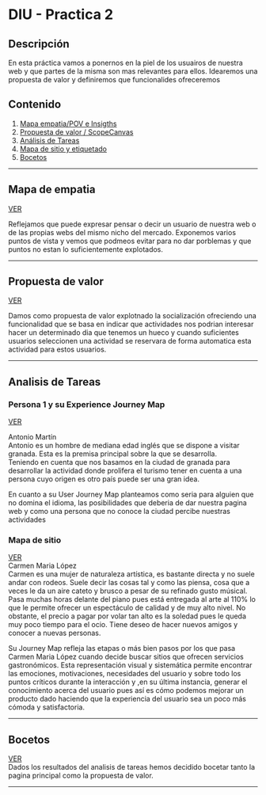 # DIU - Practica 2

## Descripción

En esta práctica vamos a ponernos en la piel de los usuairos de nuestra web y 
que partes de la misma son mas relevantes para ellos. 
Idearemos una propuesta de valor y definiremos que funcionalides ofreceremos

## Contenido

1. [Mapa empatia/POV e Insigths](#mapa-de-empatia)
2. [Propuesta de valor / ScopeCanvas](#propuesta-de-valor)
3. [Análisis de Tareas](#analisis-de-tareas)
4. [Mapa de sitio y etiquetado](#mapa-de-sitio)
5. [Bocetos](#bocetos)

---

## Mapa de empatia
[VER]()

Reflejamos que puede expresar pensar o decir un usuario de nuestra web o de las propias webs del mismo nicho del mercado. Exponemos varios puntos de vista y vemos que podmeos evitar para no dar porblemas y que puntos no estan lo suficientemente explotados.


---

## Propuesta de valor
[VER]()

Damos como propuesta de valor explotnado la socialización ofreciendo una funcionalidad
que se basa en indicar que actividades nos podrian interesar hacer un determinado dia que tenemos un hueco y cuando suficientes usuarios 
seleccionen una actividad se reservara de forma automatica esta actividad para estos usuarios.

---

## Analisis de Tareas

### Persona 1 y su Experience Journey Map
[VER](https://github.com/dduckduck/DIU_DosVocesUnCompas/blob/master/P1/Entrega/Persona%201%20%26%20User%20Journey%20Map.pdf)

Antonio Martín  
Antonio es un hombre de mediana edad inglés que se dispone a visitar granada. Esta es la premisa principal sobre la que se desarrolla.  
Teniendo en cuenta que nos basamos en la ciudad de granada para desarrollar la actividad donde prolifera el turismo tener en cuenta a una persona cuyo origen es otro país puede ser una gran idea.  

En cuanto a su User Journey Map planteamos como seria para alguien que no domina el idioma, las posibilidades que deberia de dar nuestra pagina web y como una persona que no conoce la ciudad percibe nuestras actividades


### Mapa de sitio
[VER]()  
Carmen Maria López  
Carmen es una mujer de naturaleza artística, es bastante directa y no suele andar con rodeos. Suele decir las cosas tal y como las piensa, cosa que a veces le da un aire cateto y brusco a pesar de su refinado gusto músical. Pasa muchas horas delante del piano pues está entregada al arte al 110% lo que le permite ofrecer un espectáculo de calidad y de muy alto nivel. No obstante, el precio a pagar por volar tan alto es la soledad pues le queda muy poco tiempo para el ocio. Tiene deseo de hacer nuevos amigos y conocer a nuevas personas. 

Su Journey Map refleja las etapas o más bien pasos  por los que pasa Carmen Maria López cuando decide buscar sitios que ofrecen servicios gastronómicos.  Esta representación visual y sistemática permite encontrar las emociones, motivaciones, necesidades del usuario y sobre todo los puntos críticos durante la interacción y ,en su última instancia, generar el conocimiento acerca del usuario pues así es cómo podemos mejorar un producto dado haciendo que la experiencia del usuario sea un poco más cómoda y satisfactoria. 


---

## Bocetos
[VER]()  
Dados los resultados del analisis de tareas hemos decidido bocetar tanto la pagina principal como la propuesta de valor.

---
